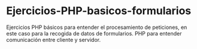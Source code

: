 # Ejercicios-PHP-basicos-formularios
Ejercicios PHP básicos para entender el procesamiento de peticiones, en este caso para la recogida de datos de formularios.
PHP para entender comunicación entre cliente y servidor.
